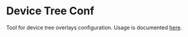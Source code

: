 # Device Tree Conf

Tool for device tree overlays configuration.
Usage is documented [here](https://developer.toradex.com/knowledge-base/device-tree-overlays).
